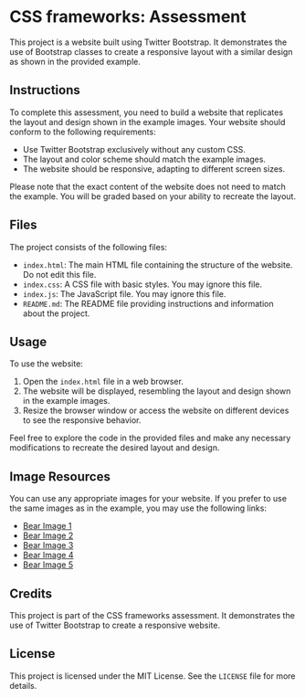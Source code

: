 # CSS frameworks: Assessment

This project is a website built using Twitter Bootstrap. It demonstrates the use of Bootstrap classes to create a responsive layout with a similar design as shown in the provided example.

## Instructions

To complete this assessment, you need to build a website that replicates the layout and design shown in the example images. Your website should conform to the following requirements:

- Use Twitter Bootstrap exclusively without any custom CSS.
- The layout and color scheme should match the example images.
- The website should be responsive, adapting to different screen sizes.

Please note that the exact content of the website does not need to match the example. You will be graded based on your ability to recreate the layout.

## Files

The project consists of the following files:

- `index.html`: The main HTML file containing the structure of the website. Do not edit this file.
- `index.css`: A CSS file with basic styles. You may ignore this file.
- `index.js`: The JavaScript file. You may ignore this file.
- `README.md`: The README file providing instructions and information about the project.

## Usage

To use the website:

1. Open the `index.html` file in a web browser.
2. The website will be displayed, resembling the layout and design shown in the example images.
3. Resize the browser window or access the website on different devices to see the responsive behavior.

Feel free to explore the code in the provided files and make any necessary modifications to recreate the desired layout and design.

## Image Resources

You can use any appropriate images for your website. If you prefer to use the same images as in the example, you may use the following links:

- [Bear Image 1](https://placebear.com/490/480)
- [Bear Image 2](https://placebear.com/225/225)
- [Bear Image 3](https://placebear.com/225/224)
- [Bear Image 4](https://placebear.com/225/223)
- [Bear Image 5](https://placebear.com/225/222)

## Credits

This project is part of the CSS frameworks assessment. It demonstrates the use of Twitter Bootstrap to create a responsive website.

## License

This project is licensed under the MIT License. See the `LICENSE` file for more details.
